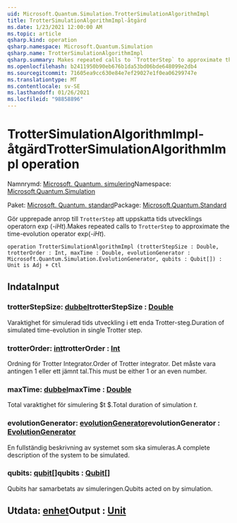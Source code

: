 ```yaml
---
uid: Microsoft.Quantum.Simulation.TrotterSimulationAlgorithmImpl
title: TrotterSimulationAlgorithmImpl-åtgärd
ms.date: 1/23/2021 12:00:00 AM
ms.topic: article
qsharp.kind: operation
qsharp.namespace: Microsoft.Quantum.Simulation
qsharp.name: TrotterSimulationAlgorithmImpl
qsharp.summary: Makes repeated calls to `TrotterStep` to approximate the time-evolution operator exp(_-iHt_).
ms.openlocfilehash: b2411950b90eb676b1da53bd06bde648099e2db4
ms.sourcegitcommit: 71605ea9cc630e84e7ef29027e1f0ea06299747e
ms.translationtype: MT
ms.contentlocale: sv-SE
ms.lasthandoff: 01/26/2021
ms.locfileid: "98858896"
---
```

# <a name="trottersimulationalgorithmimpl-operation"></a><span data-ttu-id="41b5b-102">TrotterSimulationAlgorithmImpl-åtgärd</span><span class="sxs-lookup"><span data-stu-id="41b5b-102">TrotterSimulationAlgorithmImpl operation</span></span>

<span data-ttu-id="41b5b-103">Namnrymd: [Microsoft. Quantum. simulering](xref:Microsoft.Quantum.Simulation)</span><span class="sxs-lookup"><span data-stu-id="41b5b-103">Namespace: [Microsoft.Quantum.Simulation](xref:Microsoft.Quantum.Simulation)</span></span>

<span data-ttu-id="41b5b-104">Paket: [Microsoft. Quantum. standard](https://nuget.org/packages/Microsoft.Quantum.Standard)</span><span class="sxs-lookup"><span data-stu-id="41b5b-104">Package: [Microsoft.Quantum.Standard](https://nuget.org/packages/Microsoft.Quantum.Standard)</span></span>


<span data-ttu-id="41b5b-105">Gör upprepade anrop till `TrotterStep` att uppskatta tids utvecklings operatorn exp (_-iHt_).</span><span class="sxs-lookup"><span data-stu-id="41b5b-105">Makes repeated calls to `TrotterStep` to approximate the time-evolution operator exp(_-iHt_).</span></span>

```qsharp
operation TrotterSimulationAlgorithmImpl (trotterStepSize : Double, trotterOrder : Int, maxTime : Double, evolutionGenerator : Microsoft.Quantum.Simulation.EvolutionGenerator, qubits : Qubit[]) : Unit is Adj + Ctl
```


## <a name="input"></a><span data-ttu-id="41b5b-106">Indata</span><span class="sxs-lookup"><span data-stu-id="41b5b-106">Input</span></span>

### <a name="trotterstepsize--double"></a><span data-ttu-id="41b5b-107">trotterStepSize: [dubbel](xref:microsoft.quantum.lang-ref.double)</span><span class="sxs-lookup"><span data-stu-id="41b5b-107">trotterStepSize : [Double](xref:microsoft.quantum.lang-ref.double)</span></span>

<span data-ttu-id="41b5b-108">Varaktighet för simulerad tids utveckling i ett enda Trotter-steg.</span><span class="sxs-lookup"><span data-stu-id="41b5b-108">Duration of simulated time-evolution in single Trotter step.</span></span>


### <a name="trotterorder--int"></a><span data-ttu-id="41b5b-109">trotterOrder: [int](xref:microsoft.quantum.lang-ref.int)</span><span class="sxs-lookup"><span data-stu-id="41b5b-109">trotterOrder : [Int](xref:microsoft.quantum.lang-ref.int)</span></span>

<span data-ttu-id="41b5b-110">Ordning för Trotter Integrator.</span><span class="sxs-lookup"><span data-stu-id="41b5b-110">Order of Trotter integrator.</span></span> <span data-ttu-id="41b5b-111">Det måste vara antingen 1 eller ett jämnt tal.</span><span class="sxs-lookup"><span data-stu-id="41b5b-111">This must be either 1 or an even number.</span></span>


### <a name="maxtime--double"></a><span data-ttu-id="41b5b-112">maxTime: [dubbel](xref:microsoft.quantum.lang-ref.double)</span><span class="sxs-lookup"><span data-stu-id="41b5b-112">maxTime : [Double](xref:microsoft.quantum.lang-ref.double)</span></span>

<span data-ttu-id="41b5b-113">Total varaktighet för simulering $t $.</span><span class="sxs-lookup"><span data-stu-id="41b5b-113">Total duration of simulation $t$.</span></span>


### <a name="evolutiongenerator--evolutiongenerator"></a><span data-ttu-id="41b5b-114">evolutionGenerator: [evolutionGenerator](xref:Microsoft.Quantum.Simulation.EvolutionGenerator)</span><span class="sxs-lookup"><span data-stu-id="41b5b-114">evolutionGenerator : [EvolutionGenerator](xref:Microsoft.Quantum.Simulation.EvolutionGenerator)</span></span>

<span data-ttu-id="41b5b-115">En fullständig beskrivning av systemet som ska simuleras.</span><span class="sxs-lookup"><span data-stu-id="41b5b-115">A complete description of the system to be simulated.</span></span>


### <a name="qubits--qubit"></a><span data-ttu-id="41b5b-116">qubits: [qubit](xref:microsoft.quantum.lang-ref.qubit)[]</span><span class="sxs-lookup"><span data-stu-id="41b5b-116">qubits : [Qubit](xref:microsoft.quantum.lang-ref.qubit)[]</span></span>

<span data-ttu-id="41b5b-117">Qubits har samarbetats av simuleringen.</span><span class="sxs-lookup"><span data-stu-id="41b5b-117">Qubits acted on by simulation.</span></span>



## <a name="output--unit"></a><span data-ttu-id="41b5b-118">Utdata: [enhet](xref:microsoft.quantum.lang-ref.unit)</span><span class="sxs-lookup"><span data-stu-id="41b5b-118">Output : [Unit](xref:microsoft.quantum.lang-ref.unit)</span></span>

